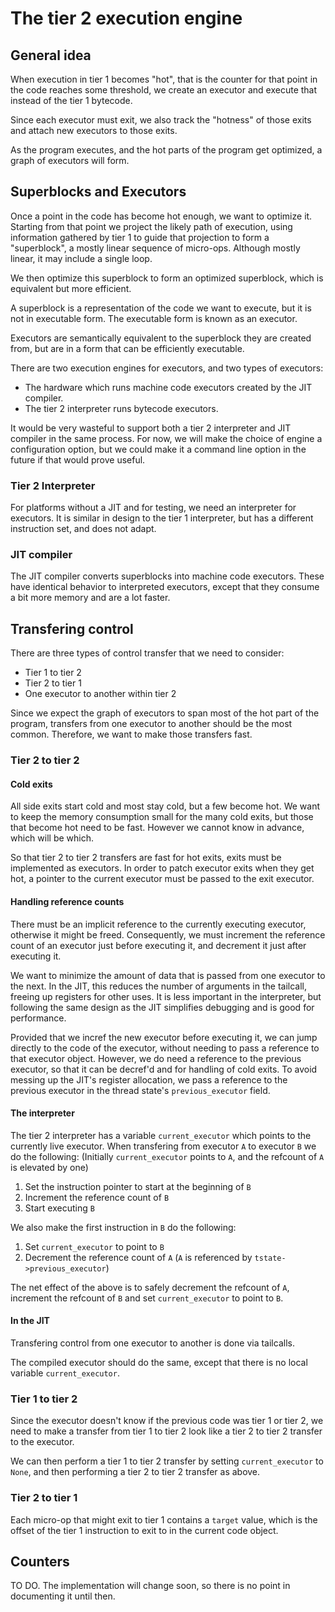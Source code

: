 # The tier 2 execution engine

## General idea

When execution in tier 1 becomes "hot", that is the counter for that point in
the code reaches some threshold, we create an executor and execute that
instead of the tier 1 bytecode.

Since each executor must exit, we also track the "hotness" of those
exits and attach new executors to those exits.

As the program executes, and the hot parts of the program get optimized,
a graph of executors will form.

## Superblocks and Executors

Once a point in the code has become hot enough, we want to optimize it.
Starting from that point we project the likely path of execution,
using information gathered by tier 1 to guide that projection to
form a "superblock", a mostly linear sequence of micro-ops.
Although mostly linear, it may include a single loop.

We then optimize this superblock to form an optimized superblock,
which is equivalent but more efficient.

A superblock is a representation of the code we want to execute,
but it is not in executable form.
The executable form is known as an executor.

Executors are semantically equivalent to the superblock they are
created from, but are in a form that can be efficiently executable.

There are two execution engines for executors, and two types of executors:
* The hardware which runs machine code executors created by the JIT compiler.
* The tier 2 interpreter runs bytecode executors.

It would be very wasteful to support both a tier 2 interpreter and
JIT compiler in the same process.
For now, we will make the choice of engine a configuration option,
but we could make it a command line option in the future if that would prove useful.


### Tier 2 Interpreter

For platforms without a JIT and for testing, we need an interpreter
for executors. It is similar in design to the tier 1 interpreter, but has a
different instruction set, and does not adapt.

### JIT compiler

The JIT compiler converts superblocks into machine code executors.
These have identical behavior to interpreted executors, except that
they consume a bit more memory and are a lot faster.

## Transfering control

There are three types of control transfer that we need to consider:
* Tier 1 to tier 2
* Tier 2 to tier 1
* One executor to another within tier 2

Since we expect the graph of executors to span most of the hot
part of the program, transfers from one executor to another should
be the most common.
Therefore, we want to make those transfers fast.

### Tier 2 to tier 2

#### Cold exits

All side exits start cold and most stay cold, but a few become
hot. We want to keep the memory consumption small for the many
cold exits, but those that become hot need to be fast.
However we cannot know in advance, which will be which.

So that tier 2 to tier 2 transfers are fast for hot exits,
exits must be implemented as executors. In order to patch
executor exits when they get hot, a pointer to the current
executor must be passed to the exit executor.

#### Handling reference counts

There must be an implicit reference to the currently executing
executor, otherwise it might be freed.
Consequently, we must increment the reference count of an
executor just before executing it, and decrement it just after
executing it.

We want to minimize the amount of data that is passed from
one executor to the next. In the JIT, this reduces the number
of arguments in the tailcall, freeing up registers for other uses.
It is less important in the interpreter, but following the same
design as the JIT simplifies debugging and is good for performance.

Provided that we incref the new executor before executing it, we
can jump directly to the code of the executor, without needing
to pass a reference to that executor object.
However, we do need a reference to the previous executor,
so that it can be decref'd and for handling of cold exits.
To avoid messing up the JIT's register allocation, we pass a
reference to the previous executor in the thread state's
`previous_executor` field.

#### The interpreter

The tier 2 interpreter has a variable `current_executor` which
points to the currently live executor. When transfering from executor
`A` to executor `B` we do the following:
(Initially `current_executor` points to `A`, and the refcount of
`A` is elevated by one)

1. Set the instruction pointer to start at the beginning of `B`
2. Increment the reference count of `B`
3. Start executing `B`

We also make the first instruction in `B` do the following:
1. Set `current_executor` to point to `B`
2. Decrement the reference count of `A` (`A` is referenced by `tstate->previous_executor`)

The net effect of the above is to safely decrement the refcount of `A`,
increment the refcount of `B` and set `current_executor` to point to `B`.

#### In the JIT

Transfering control from one executor to another is done via tailcalls.

The compiled executor should do the same, except that there is no local
variable `current_executor`.

### Tier 1 to tier 2

Since the executor doesn't know if the previous code was tier 1 or tier 2,
we need to make a transfer from tier 1 to tier 2 look like a tier 2 to tier 2
transfer to the executor.

We can then perform a tier 1 to tier 2 transfer by setting `current_executor`
to `None`, and then performing a tier 2 to tier 2 transfer as above.

### Tier 2 to tier 1

Each micro-op that might exit to tier 1 contains a `target` value,
which is the offset of the tier 1 instruction to exit to in the
current code object.

## Counters

TO DO.
The implementation will change soon, so there is no point in
documenting it until then.

